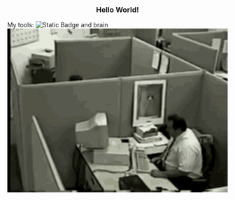 <h3 align= "center"> Hello World! </h3>
My tools:
<img alt="Static Badge" src="https://img.shields.io/badge/py-python-lightblue?logo=python"> and brain


<img src="https://github.com/CaughtdlV/CaughtdlV/blob/main/fat.gif" alt="The Unlimited" width="600">
